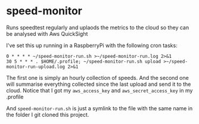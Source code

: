 # speed-monitor
Runs speedtest regularly and uplaods the metrics to the cloud so they can be analysed with Aws QuickSight

I've set this up running in a RaspberryPi with the following cron tasks:

```
0 * * * * ~/speed-monitor-run.sh >~/speed-monitor-run.log 2>&1
30 5 * * * . $HOME/.profile; ~/speed-monitor-run.sh upload >~/speed-monitor-run-upload.log 2>&1
```

The first one is simply an hourly collection of speeds.
And the second one will summarise everything collected since the last upload and send it to the cloud. Notice that I got my `aws_access_key` and `aws_secret_access_key` in my .profile

And `speed-monitor-run.sh` is just a symlink to the file with the same name in the folder I git cloned this project.
